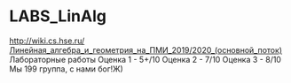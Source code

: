 # LABS_LinAlg
http://wiki.cs.hse.ru/Линейная_алгебра_и_геометрия_на_ПМИ_2019/2020_(основной_поток)
Лабораторные работы
Оценка 1 - 5+/10
Оценка 2 - 7/10
Оценка 3 - 8/10
Мы 199 группа, с нами бог!Ж)
